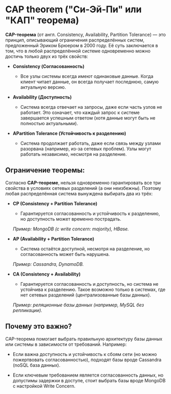# CAP theorem ("Си-Эй-Пи" или "КАП" теорема)


**CAP-теорема** (от англ. Consistency, Availability, Partition Tolerance) — это принцип, описывающий ограничения распределённых систем, предложенный Эриком Брюером в 2000 году. Её суть заключается в том, что в любой распределённой системе одновременно можно достичь только двух из трёх свойств:

- **Consistency (Согласованность)**
    - Все узлы системы всегда имеют одинаковые данные. Когда клиент читает данные, он всегда получает последнюю, самую актуальную версию.


- **Availability (Доступность)**
    - Система всегда отвечает на запросы, даже если часть узлов не работает. Это означает, что каждый запрос к системе завершается успешным ответом (хотя данные могут быть не полностью актуальными).


- **APartition Tolerance (Устойчивость к разделению)**
    - Система продолжает работать, даже если связь между узлами разорвана (например, из-за сетевых проблем). Узлы могут работать независимо, несмотря на разделение.


## Ограничение теоремы:

Согласно **CAP-теореме**, нельзя одновременно гарантировать все три свойства в условиях сетевых разделений (а они неизбежны). Поэтому любая распределённая система вынуждена выбирать два из трёх:

- **CP (Consistency + Partition Tolerance)**
    - Гарантируется согласованность и устойчивость к разделению, но доступность может временно пострадать.
  
    *Пример: MongoDB (с write concern: majority), HBase.*


- **AP (Availability + Partition Tolerance)**
    - Система остаётся доступной, несмотря на разделение, но согласованность может быть нарушена.
  
    *Пример: Cassandra, DynamoDB.*


- **CA (Consistency + Availability)**
    - Гарантируется согласованность и доступность, но система не устойчива к разделению. Такое возможно только в системах, где нет сетевых разделений (централизованные базы данных).
  
    *Пример: реляционные базы данных (например, MySQL без репликации).*


## Почему это важно?

CAP-теорема помогает выбрать правильную архитектуру базы данных или системы в зависимости от требований. Например:

- Если важна доступность и устойчивость к сбоям сети (но можно пожертвовать согласованностью), подходят базы вроде Cassandra (noSQL база данных).

- Если ключевым требованием является согласованность данных, но допустимы задержки в доступе, стоит выбрать базы вроде MongoDB с настройкой Write Concern.